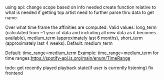 
using api:
change scope based on info needed
create function relative to what is needed
if getting top artist need to further parse thru data to get name.


Over what time frame the affinities are computed. Valid values: long_term (calculated from ~1 year of data and including all new data as it becomes available), medium_term (approximately last 6 months), short_term (approximately last 4 weeks). Default: medium_term

Default: time_range=medium_term
Example: time_range=medium_term
for time ranges:https://spotify-api.js.org/main/enum/TimeRange



todo:
get recently played
playback state(if user is currently listening)
fix frontend